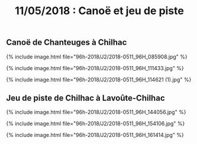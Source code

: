 ﻿---
title: "11/05/2018 : Canoë et jeu de piste"
permalink: /96h-2018/J2/
sidebar:
  nav: "96h_2018"
---

## Canoë de Chanteuges à Chilhac

{% include image.html file="96h-2018/J2/2018-0511_96H_085908.jpg" %}

{% include image.html file="96h-2018/J2/2018-0511_96H_111433.jpg" %}

{% include image.html file="96h-2018/J2/2018-0511_96H_114621 (1).jpg" %}

## Jeu de piste de Chilhac à Lavoûte-Chilhac

{% include image.html file="96h-2018/J2/2018-0511_96H_144056.jpg" %}

{% include image.html file="96h-2018/J2/2018-0511_96H_154106.jpg" %}

{% include image.html file="96h-2018/J2/2018-0511_96H_161414.jpg" %}
